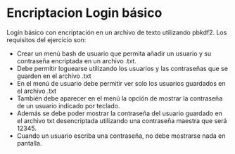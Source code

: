 # Encriptacion Login básico
Logín básico con encriptación en un archivo de texto utilizando pbkdf2. Los requisitos del ejercicio son:

- Crear un menú bash de usuario que permita añadir un usuario y su contraseña encriptada en un archivo .txt. 
- Debe permitir loguearse utilizando los usuarios y las contraseñas que se guarden en el archivo .txt
- En el menú de usuario debe permitir ver solo los usuarios guardados en el archivo .txt
- También debe aparecer en el menú la opción de mostrar la contraseña de un usuario indicado por teclado. 
- Además se debe poder mostrar la contraseña del usuario guardado en el archivo txt desencriptada utilizando una contraseña maestra que será 12345.
- Cuando un usuario escriba una contraseña, no debe mostrarse nada en pantalla.
